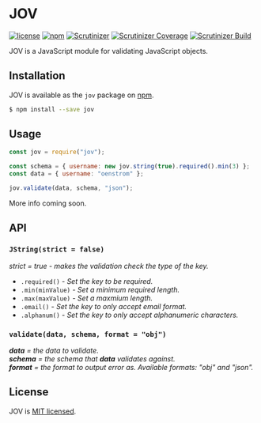 # JOV

[![license](https://img.shields.io/github/license/mashape/apistatus.svg)](https://github.com/oenstrom/jov/blob/master/LICENSE)
[![npm](https://img.shields.io/npm/v/jov.svg)](https://www.npmjs.com/package/jov)
[![Scrutinizer](https://img.shields.io/scrutinizer/g/oenstrom/jov.svg)](https://scrutinizer-ci.com/g/oenstrom/jov/?branch=master)
[![Scrutinizer Coverage](https://img.shields.io/scrutinizer/coverage/g/oenstrom/jov.svg)](https://scrutinizer-ci.com/g/oenstrom/jov/?branch=master)
[![Scrutinizer Build](https://img.shields.io/scrutinizer/build/g/oenstrom/jov.svg)](https://scrutinizer-ci.com/g/oenstrom/jov/?branch=master)

JOV is a JavaScript module for validating JavaScript objects.


## Installation

JOV is available as the `jov` package on [npm](https://www.npmjs.com/package/jov).

```bash
$ npm install --save jov
```


## Usage

```javascript
const jov = require("jov");

const schema = { username: new jov.string(true).required().min(3) };
const data = { username: "oenstrom" };

jov.validate(data, schema, "json");
```
More info coming soon.


## API

### `JString(strict = false)`
*strict = true - makes the validation check the type of the key.*

- `.required()` *- Set the key to be required.*
- `.min(minValue)` *- Set a minimum required length.*
- `.max(maxValue)` *- Set a maxmium length.*
- `.email()` *- Set the key to only accept email format.*
- `.alphanum()` *- Set the key to only accept alphanumeric characters.*

### `validate(data, schema, format = "obj")`
***data** = the data to validate.*  
***schema** = the schema that **data** validates against.*  
***format** = the format to output error as. Available formats: "obj" and "json".*


## License
JOV is [MIT licensed](https://github.com/oenstrom/jov/blob/master/LICENSE).
